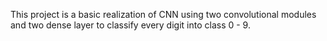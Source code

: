 This project is a basic realization of CNN using two convolutional modules and two dense layer to classify every digit into class 0 - 9.